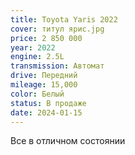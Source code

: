 ```yaml
---
title: Toyota Yaris 2022
cover: титул ярис.jpg
price: 2 850 000
year: 2022
engine: 2.5L
transmission: Автомат
drive: Передний
mileage: 15,000
color: Белый
status: В продаже
date: 2024-01-15
---
```


Все в отличном состоянии
